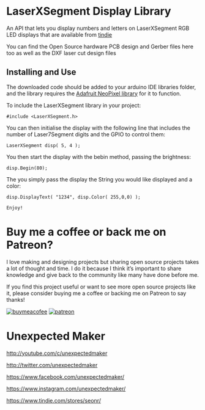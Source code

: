 # LaserXSegment Display Library
An API that lets you display numbers and letters on LaserXSegment RGB LED displays that are available from [tindie](https://www.tindie.com/products/seonr/laser-segment-display//)

You can find the Open Source hardware PCB design and Gerber files here too as well as the DXF laser cut design files

## Installing and Use
The downloaded code should be added to your arduino IDE libraries folder, and the library requires the [Adafruit NeoPixel library](https://github.com/adafruit/Adafruit_NeoPixel) for it to function.

To include the LaserXSegment library in your project:

    #include <LaserXSegment.h>

You can then initialise the display with the following line that includes the number of Laser7Segment digits and the GPIO to control them:

    LaserXSegment disp( 5, 4 );

You then start the display with the bebin method, passing the brightness:

    disp.Begin(80);

The you simply pass the display the String you would like displayed and a color:

    disp.DisplayText( "1234", disp.Color( 255,0,0) );

    Enjoy!

# Buy me a coffee or back me on Patreon?
I love making and designing projects but sharing open source projects takes a lot of thought and time. I do it because I think it’s important to share knowledge and give back to the community like many have done before me.

If you find this project useful or want to see more open source projects like it, please consider buying me a coffee or backing me on Patreon to say thanks!

[![buymeacofee](https://www.buymeacoffee.com/assets/img/custom_images/orange_img.png)](https://www.buymeacoffee.com/YLVGbhJP0)
[![patreon](http://3sprockets.com.au/um/PatreonSmall.jpg)](https://www.patreon.com/unexpectedmaker)

# Unexpected Maker
http://youtube.com/c/unexpectedmaker

http://twitter.com/unexpectedmaker

https://www.facebook.com/unexpectedmaker/

https://www.instagram.com/unexpectedmaker/

https://www.tindie.com/stores/seonr/


